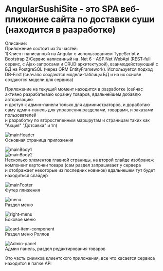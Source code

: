 # AngularSushiSite - это SPA веб-плижоние сайта по доставки суши (находится в разработке)  
Описание:  
Приложение состоит из 2х частей:  
1)Клиент написанный на Angular с использованием TypeScript и Bootstrap
2)Сервис написанный на .Net 6 - ASP.Net WebApi (REST-full сервис, с Ajax-запросами и CRUD архитектурой), взаимодействующий с  
БД на PostgreSQL (через ORM EntityFramework). Используется подход DB-First (сначало создаются модели-таблицы БД и на их основе  
создаются модели для сервиса)  
  
Приложение на текущий момент находится в разработке (сейчас активно разрабатываю корзину товаров, вдальнейшем добавлю авторизацию  
и доступ к админ-панели только для администраторов, и доработаю саму админ-панель для управления разделами, товарами, и заказами пользователей  
и разработку по второстепенным маршрутам и страницам таких как "Акция" "Дотсавка" и тп)  
  
![mainHeader](https://github.com/BlurTrash/AngularSushiSite/assets/69421015/87e296fc-c74f-4219-a103-98e63f63a8b1)  
Основная страница приложения 
  
![mainBody1](https://github.com/BlurTrash/AngularSushiSite/assets/69421015/3088e288-a366-4025-916f-a5f5de6762f1)   
![mainBody2](https://github.com/BlurTrash/AngularSushiSite/assets/69421015/d2c8a44d-96d0-4843-9cb8-ca9298977f43)  
Несколько элементов главной страницы, на второй слайде изобранеж компонент карточки товара (сам раздел запрашивает у сервера  
и отображает некоторые из последних новинок) вдальнешем тут будет находиться слайдер  

![mainFooter](https://github.com/BlurTrash/AngularSushiSite/assets/69421015/b95086a1-6466-4201-bc77-9370be7557e5)  
Футер плижения  
  
![menu](https://github.com/BlurTrash/AngularSushiSite/assets/69421015/fd27308b-4e47-4276-afdb-d6041b56ac0e)  
Раздел меню  
  
![right-menu](https://github.com/BlurTrash/AngularSushiSite/assets/69421015/cda08299-98af-41e5-9665-958dd47028ab)  
Боковое меню  
  
![card-item-component](https://github.com/BlurTrash/AngularSushiSite/assets/69421015/a9f17146-0553-4341-a5cb-ce9b4e07596c)  
Раздел меню Роллов  
  
![Admin-panel](https://github.com/BlurTrash/AngularSushiSite/assets/69421015/a5b79df0-f68a-43f2-92f5-4c863afde224)  
Админ панель, раздел редактирования товаров  
  
Это часть снимков клиентского приложения, все что касается сервиса находится в папке API  
